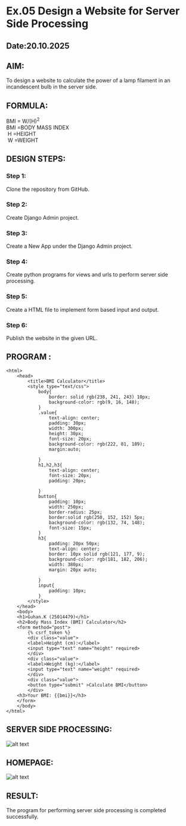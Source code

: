 # Ex.05 Design a Website for Server Side Processing
## Date:20.10.2025

## AIM:
 To design a website to calculate the power of a lamp filament in an incandescent bulb in the server side. 


## FORMULA:
BMI = W/(H)<sup>2</sup>
<br> BMI =BODY MASS INDEX
<br> H =HEIGHT
<br> W =WEIGHT

## DESIGN STEPS:

### Step 1:
Clone the repository from GitHub.

### Step 2:
Create Django Admin project.

### Step 3:
Create a New App under the Django Admin project.

### Step 4:
Create python programs for views and urls to perform server side processing.

### Step 5:
Create a HTML file to implement form based input and output.

### Step 6:
Publish the website in the given URL.

## PROGRAM :
```
<html>
    <head>
        <title>BMI Calculator</title>
        <style type="text/css">
            body{
                border: solid rgb(238, 241, 243) 10px;
                background-color: rgb(9, 16, 148);
            }
            .value{
                text-align: center;
                padding: 30px;
                width: 300px;
                height: 30px;
                font-size: 20px;
                background-color: rgb(222, 81, 189);
                margin:auto;

            }
            h1,h2,h3{
                text-align: center;
                font-size: 20px;
                padding: 20px;
            
            }
            button{
                padding: 10px;
                width: 250px;
                border-radius: 25px;
                border:solid rgb(250, 152, 152) 5px;
                background-color: rgb(132, 74, 148);
                font-size: 15px;
            } 
            h3{
                padding: 20px 50px;
                text-align: center;
                border: 10px solid rgb(121, 177, 9);
                background-color: rgb(181, 182, 206);
                width: 380px;
                margin: 20px auto;

            }
            input{
                padding: 10px;
            }
        </style>
    </head>
    <body>
    <h1>Guhan.K (25014479)</h1>
    <h2>Body Mass Index (BMI) Calculator</h2>
    <form method="post">
        {% csrf_token %}
        <div class="value">
        <label>Height (cm):</label>
        <input type="text" name="height" required>
        </div>
        <div class="value">
        <label>Weight (kg):</label>
        <input type="text" name="weight" required>
        </div>
        <div class="value">
        <button type="submit" >Calculate BMI</button>
        </div>
    <h3>Your BMI: {{bmi}}</h3>
    </form>
    </body>
</html>
```

## SERVER SIDE PROCESSING:
![alt text](<guhan/myapp/templates/myapp/Screenshot 2025-10-18 113105.png>)

## HOMEPAGE:
![alt text](<guhan/myapp/templates/Screenshot (115).png>)

## RESULT:
The program for performing server side processing is completed successfully.
